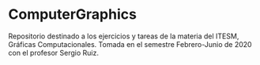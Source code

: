 # ComputerGraphics
Repositorio destinado a los ejercicios y tareas de la materia del ITESM, Gráficas Computacionales. Tomada en el semestre Febrero-Junio de 2020 con el profesor Sergio Ruiz.
